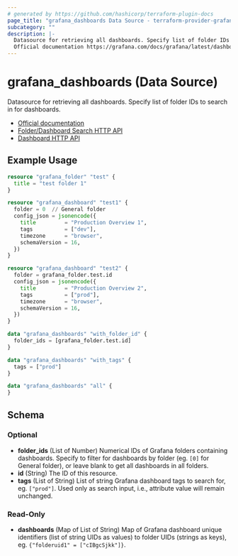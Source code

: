 ```yaml
---
# generated by https://github.com/hashicorp/terraform-plugin-docs
page_title: "grafana_dashboards Data Source - terraform-provider-grafana"
subcategory: ""
description: |-
  Datasource for retrieving all dashboards. Specify list of folder IDs to search in for dashboards.
  Official documentation https://grafana.com/docs/grafana/latest/dashboards/Folder/Dashboard Search HTTP API https://grafana.com/docs/grafana/latest/http_api/folder_dashboard_search/Dashboard HTTP API https://grafana.com/docs/grafana/latest/http_api/dashboard/
---
```


# grafana_dashboards (Data Source)

Datasource for retrieving all dashboards. Specify list of folder IDs to search in for dashboards.

* [Official documentation](https://grafana.com/docs/grafana/latest/dashboards/)
* [Folder/Dashboard Search HTTP API](https://grafana.com/docs/grafana/latest/http_api/folder_dashboard_search/)
* [Dashboard HTTP API](https://grafana.com/docs/grafana/latest/http_api/dashboard/)

## Example Usage

```terraform
resource "grafana_folder" "test" {
  title = "test folder 1"
}

resource "grafana_dashboard" "test1" {
  folder = 0  // General folder
  config_json = jsonencode({
    title         = "Production Overview 1",
    tags          = ["dev"],
    timezone      = "browser",
    schemaVersion = 16,
  })
}

resource "grafana_dashboard" "test2" {
  folder = grafana_folder.test.id
  config_json = jsonencode({
    title         = "Production Overview 2",
    tags          = ["prod"],
    timezone      = "browser",
    schemaVersion = 16,
  })
}

data "grafana_dashboards" "with_folder_id" {
  folder_ids = [grafana_folder.test.id]
}

data "grafana_dashboards" "with_tags" {
  tags = ["prod"]
}

data "grafana_dashboards" "all" {
}
```

<!-- schema generated by tfplugindocs -->
## Schema

### Optional

- **folder_ids** (List of Number) Numerical IDs of Grafana folders containing dashboards. Specify to filter for dashboards by folder (eg. `[0]` for General folder), or leave blank to get all dashboards in all folders.
- **id** (String) The ID of this resource.
- **tags** (List of String) List of string Grafana dashboard tags to search for, eg. `["prod"]`. Used only as search input, i.e., attribute value will remain unchanged.

### Read-Only

- **dashboards** (Map of List of String) Map of Grafana dashboard unique identifiers (list of string UIDs as values) to folder UIDs (strings as keys), eg. `{"folderuid1" = ["cIBgcSjkk"]}`.


